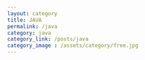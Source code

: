 ```yaml
---
layout: category
title: JAVA
permalink: /java
category: java
category_link: /posts/java
category_image : /assets/category/free.jpg
--- 
```

